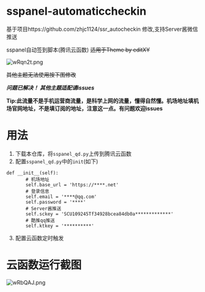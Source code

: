 # sspanel-automaticcheckin
基于项目https://github.com/zhjc1124/ssr_autocheckin 修改,支持Server酱微信推送

sspanel自动签到脚本(腾讯云函数)
~~适用于Theme by editXY~~

![wRqn2t.png](https://s1.ax1x.com/2020/09/17/wRqn2t.png)

~~其他主题无法使用按下图修改~~

***问题已解决！
其他主题适配请issues***

**Tip:此流量不是手机运营商流量，是科学上网的流量，懂得自然懂。机场地址填机场官网地址，不是填订阅的地址，注意这一点。有问题欢迎issues**


# 用法

1. 下载本仓库，将`sspanel_qd.py`上传到腾讯云函数
2. 配置`sspanel_qd.py`中的`init`(如下)
 ```
 def __init__(self):
        # 机场地址
        self.base_url = 'https://****.net'
        # 登录信息
        self.email = '****@qq.com'
        self.password = '****'
        # Server酱推送
        self.sckey = 'SCU109245Tf34928bcea84db0a*************'
        # 酷推qq推送
        self.ktkey = '**********'
  ```
  3. 配置云函数定时触发
  
# 云函数运行截图
![wRbQAJ.png](https://s1.ax1x.com/2020/09/17/wRbQAJ.png)

